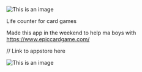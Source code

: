 ![This is an image](https://i.imgur.com/0aabecz.png)

Life counter for card games

Made this app in the weekend to help ma boys with https://www.epiccardgame.com/

// Link to appstore here

![This is an image](https://i.imgur.com/O2X4Q68.png)
